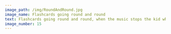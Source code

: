 ```yaml
---
image_path: /img/RoundAndRound.jpg
image_name: Flashcards going round and round
text: Flashcards going round and round, when the music stops the kid who holds them has to read it. 
image_number: 15
---
```

